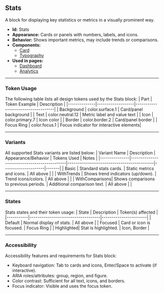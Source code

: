 ## Stats
A block for displaying key statistics or metrics in a visually prominent way.
- **Id:** Stats
- **Appearance:** Cards or panels with numbers, labels, and icons.
- **Behavior:** Shows important metrics, may include trends or comparisons.
- **Components:**
  - [Card](../components/Card.md)
  - [Typography](../components/Typography.md)
- **Used in pages:**
  - [Dashboard](../pages/Dashboard.md)
  - [Analytics](../pages/Analytics.md)

---

### Token Usage
The following table lists all design tokens used by the Stats block:
| Part         | Token Example      | Description                        |
|--------------|-------------------|------------------------------------|
| Background   | color.surface.1   | Card/panel background              |
| Text         | color.neutral.12  | Metric label and value text        |
| Icon         | color.primary.7   | Icon color                         |
| Border       | color.border.2    | Card/panel border                  |
| Focus Ring   | color.focus.1     | Focus indicator for interactive elements|

---

### Variants
All supported Stats variants are listed below:
| Variant Name   | Description                                 | Appearance/Behavior                        | Tokens Used         | Notes |
|---------------|---------------------------------------------|--------------------------------------------|---------------------|-------|
| Basic         | Standard stats cards.                        | Static metrics and icons.                  | All above           |       |
| WithTrends    | Shows trend indicators (up/down).            | Trend icons/colors.                        | All above           |       |
| WithComparisons| Shows comparisons to previous periods.       | Additional comparison text.                | All above           |       |

---

### States
Stats states and their token usage:
| State     | Description                        | Token(s) affected      |
|-----------|------------------------------------|-----------------------|
| Default   | Normal display of stats.           | All above             |
| Focused   | Card or icon is focused.           | Focus Ring            |
| Highlighted| Stat is highlighted.               | Icon, Border          |

---

### Accessibility
Accessibility features and requirements for Stats block:
- Keyboard navigation: Tab to cards and icons, Enter/Space to activate (if interactive).
- ARIA roles/attributes: group, region, and figure.
- Color contrast: Sufficient for all text, icons, and borders.
- Focus indicator: Visible and uses the focus token.
